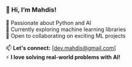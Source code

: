 ### 👋 Hi, I’m Mahdis!
🔹 Passionate about Python and AI  
🔹 Currently exploring machine learning libraries  
🔹 Open to collaborating on exciting ML projects  

📫 **Let's connect:** [dev.mahdis@gmail.com]  
⚡ **I love solving real-world problems with AI!** 

<!---
mahdis-2003/mahdis-2003 is a ✨ special ✨ repository because its `README.md` (this file) appears on your GitHub profile.
You can click the Preview link to take a look at your changes.
--->
